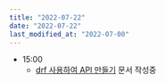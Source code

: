 ```yaml
---
title: "2022-07-22"
date: "2022-07-22"
last_modified_at: "2022-07-00"
---
```


- 15:00
  - [drf 사용하여 API 만들기](/TIL/django-rest-framework/start-with-drf/) 문서 작성중